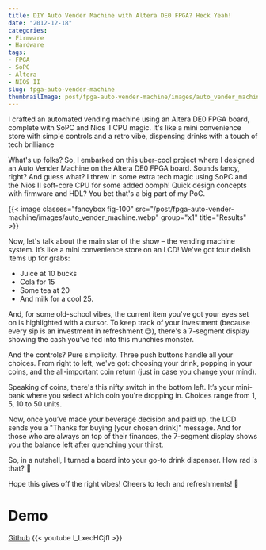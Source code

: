 ```yaml
---
title: DIY Auto Vender Machine with Altera DE0 FPGA? Heck Yeah!
date: "2012-12-18"
categories:
- Firmware
- Hardware
tags:
- FPGA
- SoPC
- Altera
- NIOS II
slug: fpga-auto-vender-machine
thumbnailImage: post/fpga-auto-vender-machine/images/auto_vender_machine.webp
---
```


<!-- for peek -->
I crafted an automated vending machine using an Altera DE0 FPGA board, complete with SoPC and 
Nios II CPU magic. It's like a mini convenience store with simple controls and a retro vibe, 
dispensing drinks with a touch of tech brilliance

<!--more-->
What's up folks? So, I embarked on this uber-cool project where I designed an Auto Vender Machine on the Altera DE0 FPGA board. Sounds fancy, right? And guess what? I threw in some extra tech magic using SoPC and the Nios II soft-core CPU for some added oomph! Quick design concepts with firmware and HDL? You bet that's a big part of my PoC.

{{< image classes="fancybox fig-100" src="/post/fpga-auto-vender-machine/images/auto_vender_machine.webp" group="x1" title="Results" >}}

Now, let's talk about the main star of the show – the vending machine system. It’s like a mini convenience store on an LCD! We've got four delish items up for grabs:

- Juice at 10 bucks
- Cola for 15
- Some tea at 20
- And milk for a cool 25.

And, for some old-school vibes, the current item you've got your eyes set on is highlighted with a cursor. To keep track of your investment (because every sip is an investment in refreshment 😉), there's a 7-segment display showing the cash you've fed into this munchies monster.

And the controls? Pure simplicity. Three push buttons handle all your choices. From right to left, we've got: choosing your drink, popping in your coins, and the all-important coin return (just in case you change your mind).

Speaking of coins, there's this nifty switch in the bottom left. It’s your mini-bank where you select which coin you're dropping in. Choices range from 1, 5, 10 to 50 units.

Now, once you’ve made your beverage decision and paid up, the LCD sends you a "Thanks for buying [your chosen drink]" message. And for those who are always on top of their finances, the 7-segment display shows you the balance left after quenching your thirst.

So, in a nutshell, I turned a board into your go-to drink dispenser. How rad is that? 🍹

Hope this gives off the right vibes! Cheers to tech and refreshments! 🥂

# Demo
[Github](https://github.com/armcortex/practice-archive/tree/main/20121218_auto_vender_machine/software/AutoSeller)
{{< youtube l_LxecHCjfI >}}

